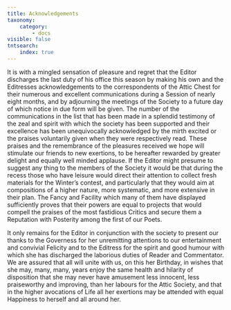 ```yaml
---
title: Acknowledgements
taxonomy:
    category:
        - docs
visible: false
tntsearch:
    index: true
---
```


It is with a mingled sensation of pleasure and regret that the Editor discharges the last duty of his office this season by making his own and the Editresses acknowledgements to the correspondents of the Attic Chest for their numerous and excellent communications during a Session of nearly eight months, and by adjourning the meetings of the Society to a future day of which notice in due form will be given. The number of the communications in the list that has been made in a splendid testimony of the zeal and spirit with which the society has been supported and their excellence has been unequivocally acknowledged by the mirth excited or the praises voluntarily given when they were respectively read. These praises and the remembrance of the pleasures received we hope will stimulate our friends to new exertions, to be hereafter rewarded by greater delight and equally well minded applause. If the Editor might presume to suggest any thing to the members of the Society it would be that during the recess those who have leisure would direct their attention to collect fresh materials for the Winter’s contest, and particularly that they would aim at compositions of a higher nature, more systematic, and more extensive in their plan. The Fancy and Facility which many of them have displayed sufficiently proves that their powers are equal to projects that would compell the praises of the most fastidious Critics and secure them a Reputation with Posterity among the first of our Poets.  
  
It only remains for the Editor in conjunction with the society to present our thanks to the Governess for her unremitting attentions to our entertainment and convivial Felicity and to the Editress for the spirit and good humour with which she has discharged the laborious duties of Reader and Commentator. We are assured that all will unite with us, on this her Birthday, in wishes that she may, many, many, years enjoy the same health and hilarity of disposition that she may never have amusement less innocent, less praiseworthy and improving, than her labours for the Attic Society, and that in the higher avocations of Life all her exertions may be attended with equal Happiness to herself and all around her.